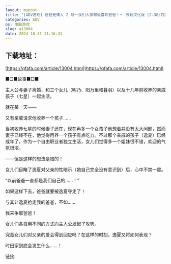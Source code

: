 ```yaml
---
layout: mypost
title: "[ADV游戏] 爸爸是情人 2 号～我们大家都最喜欢爸爸！～ 云翻汉化版 [2.3G/百度网盘]"
categories: ADV
os: 电脑游戏
slug: a13004
date: 2024-10-31 11:16:31
---
```


## 下载地址：

[https://qfafa.com/article/13004.html](https://qfafa.com/article/13004.html)

■□■故事■□■

主人公与妻子离婚，和三个女儿（明乃、阳万里和暮羽）以及十几年前收养的亲戚孩子（七星）一起生活。

就在某一天——

又有亲戚请求他收养一个孩子……

当初收养七星的时候妻子还在，现在再多一个女孩子他想着并没有太大问题，然而妻子已经不在，他觉得再养一个孩子有点吃力。不过那个亲戚的孩子（逸夏）已经成年了，作为一个自由职业者独立生活，女儿们觉得多一个姐妹很不错，欢迎的气氛很浓。

——但是这样的想法是错的！

女儿们目睹了逸夏对父亲的性暗示（她自己完全没有意识到）后，心中不禁一震。

“以前爸爸一直都是我们自己的……！”

如果这样下去，爸爸就要被逸夏夺走了！

与其让逸夏抢走我的爸爸，不如……

我来争取爸爸！

女儿们各自用不同的方式向主人公发起了攻势。

究竟女儿们对父亲的爱会得到回应吗？在这样的时刻，逸夏又将如何表现？

时田家到底会发生什么……！

链接: